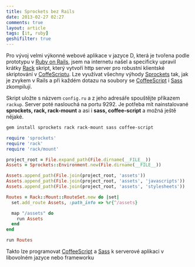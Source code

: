 ```yaml
---
title: Sprockets bez Rails
date: 2013-02-27 02:27
comments: true
layout: article
tags: [it, ruby]
geshifilter: true
---
```


Pro vývoj velmi výkonné webové aplikace v jazyce D, která je tvořena podle prototypu v [Ruby on Rails](http://rubyonrails.org/), jsem na internetu našel a specificky upravil krátky [Rack](http://rack.github.com/) skript, který vytvoří http server pro robustní klientské skriptování v [CoffeScriptu](http://coffeescript.org/). Lze využívat všechny výhody [Sprockets](https://github.com/sstephenson/sprockets) tak, jak je zvykem v Rails a při každém dotazu na soubory se [CoffeeScript](http://coffeescript.org/) i [Sass](http://sass-lang.com/) zkompilují.

Skript uložte s názvem <code>config.ru</code> a z jeho adresáře spouštějte příkazem <code>rackup</code>. Server poté naslouchá na portu 9292.
Je potřeba mít nainstalované **sprockets, rack, rack-mount** a asi i **sass, coffee-script** a možná ještě nějaké.

```bash
gem install sprockets rack rack-mount sass coffee-script
```

```ruby
require 'sprockets'
require 'rack'
require 'rack/mount'

project_root = File.expand_path(File.dirname(__FILE__))
Assets = Sprockets::Environment.new(File.dirname(__FILE__))

Assets.append_path(File.join(project_root, 'assets'))
Assets.append_path(File.join(project_root, 'assets', 'javascripts'))
Assets.append_path(File.join(project_root, 'assets', 'stylesheets'))

Routes = Rack::Mount::RouteSet.new do |set|
  set.add_route Assets, :path_info => %r{^/assets}

  map "/assets" do
    run Assets
  end
end

run Routes
```

Takto lze programovat [CoffeeScript](http://coffeescript.org/) a [Sass](http://sass-lang.com/) k serverové aplikaci v libovolném jazyce nebo frameworku
